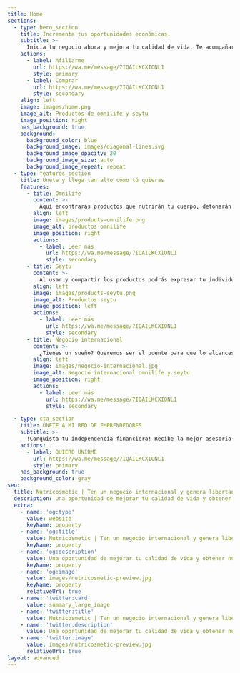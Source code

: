 ```yaml
---
title: Home
sections:
  - type: hero_section
    title: Incrementa tus oportunidades económicas.
    subtitle: >-
      Inicia tu negocio ahora y mejora tu calidad de vida. Te acompañaremos paso a paso, para mostrarte la gran variedad de opciones para crecer que tenemos para ti.
    actions:
      - label: Afiliarme
        url: https://wa.me/message/7IQAILKCXIONL1
        style: primary
      - label: Comprar
        url: https://wa.me/message/7IQAILKCXIONL1
        style: secondary
    align: left
    image: images/home.png
    image_alt: Productos de omnilife y seytu
    image_position: right
    has_background: true
    background:
      background_color: blue
      background_image: images/diagonal-lines.svg
      background_image_opacity: 20
      background_image_size: auto
      background_image_repeat: repeat
  - type: features_section
    title: Únete y llega tan alto como tú quieras
    features:
      - title: Omnilife
        content: >-
          Aquí encontrarás productos que nutrirán tu cuerpo, detonarán la expresión de tu personalidad y te inspirarán a transformar tu entorno.
        align: left
        image: images/products-omnilife.png
        image_alt: productos omnilife
        image_position: right
        actions:
          - label: Leer más
            url: https://wa.me/message/7IQAILKCXIONL1
            style: secondary
      - title: Seytu
        content: >-
          Al usar y compartir los productos podrás expresar tu individualidad y obtener resultados visibles en tu piel, cabellos y estilo de vida.
        align: left
        image: images/products-seytu.png
        image_alt: Productos seytu
        image_position: left
        actions:
          - label: Leer más
            url: https://wa.me/message/7IQAILKCXIONL1
            style: secondary
      - title: Negocio internacional
        content: >-
          ¿Tienes un sueño? Queremos ser el puente para que lo alcances. Vende los mejores productos de nutrición y de cosmética en más de veinte países.
        align: left
        image: images/negocio-internacional.jpg
        image_alt: Negocio internacional omnilife y seytu
        image_position: right
        actions:
          - label: Leer más
            url: https://wa.me/message/7IQAILKCXIONL1
            style: secondary

  - type: cta_section
    title: ÚNETE A MI RED DE EMPRENDEDORES
    subtitle: >-
      !Conquista tu independencia financiera! Recibe la mejor asesoría personalizada para compras y afiliaciones.
    actions:
      - label: QUIERO UNIRME
        url: https://wa.me/message/7IQAILKCXIONL1
        style: primary
    has_background: true
    background_color: gray
seo:
  title: Nutricosmetic | Ten un negocio internacional y genera libertad financiera
  description: Una oportunidad de mejorar tu calidad de vida y obtener nuevos ingresos.
  extra:
    - name: 'og:type'
      value: website
      keyName: property
    - name: 'og:title'
      value: Nutricosmetic | Ten un negocio internacional y genera libertad financiera
      keyName: property
    - name: 'og:description'
      value: Una oportunidad de mejorar tu calidad de vida y obtener nuevos ingresos.
      keyName: property
    - name: 'og:image'
      value: images/nutricosmetic-preview.jpg
      keyName: property
      relativeUrl: true
    - name: 'twitter:card'
      value: summary_large_image
    - name: 'twitter:title'
      value: Nutricosmetic | Ten un negocio internacional y genera libertad financiera
    - name: 'twitter:description'
      value: Una oportunidad de mejorar tu calidad de vida y obtener nuevos ingresos.
    - name: 'twitter:image'
      value: images/nutricosmetic-preview.jpg
      relativeUrl: true
layout: advanced
---
```


